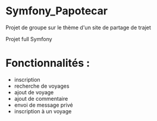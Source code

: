 # Symfony_Papotecar
Projet de groupe sur le thème d'un site de partage de trajet

Projet full Symfony

# Fonctionnalités :
- inscription
- recherche de voyages
- ajout de voyage
- ajout de commentaire
- envoi de message privé
- inscription à un voyage



